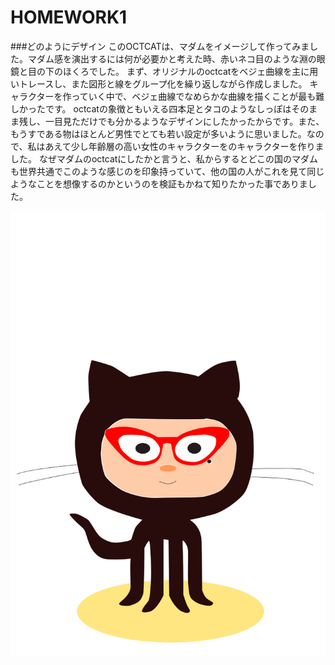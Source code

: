 # HOMEWORK1
###どのようにデザイン
このOCTCATは、マダムをイメージして作ってみました。マダム感を演出するには何が必要かと考えた時、赤いネコ目のような淵の眼鏡と目の下のほくろでした。
まず、オリジナルのoctcatをベジェ曲線を主に用いトレースし、また図形と線をグループ化を繰り返しながら作成しました。
キャラクターを作っていく中で、ベジェ曲線でなめらかな曲線を描くことが最も難しかったです。
octcatの象徴ともいえる四本足とタコのようなしっぽはそのまま残し、一目見ただけでも分かるようなデザインにしたかったからです。また、もうすである物はほとんど男性でとても若い設定が多いように思いました。なので、私はあえて少し年齢層の高い女性のキャラクターをのキャラクターを作りました。
なぜマダムのoctcatにしたかと言うと、私からするとどこの国のマダムも世界共通でこのような感じのを印象持っていて、他の国の人がこれを見て同じようなことを想像するのかというのを検証もかねて知りたかった事でありました。

![ザマス](https://github.com/KISAOSAKA/HOMEWORK13/blob/master/ザマス.png)

